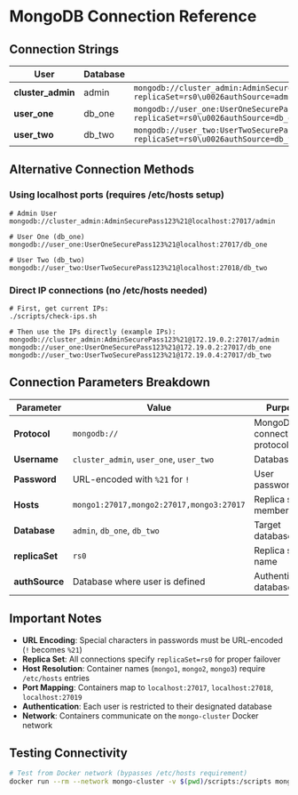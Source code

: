 # MongoDB Connection Reference

## Connection Strings

| User | Database | Connection String |
|------|----------|-------------------|
| **cluster_admin** | admin | `mongodb://cluster_admin:AdminSecurePass123%21@mongo1:27017,mongo2:27017,mongo3:27017/admin?replicaSet=rs0\u0026authSource=admin` |
| **user_one** | db_one | `mongodb://user_one:UserOneSecurePass123%21@mongo1:27017,mongo2:27017,mongo3:27017/db_one?replicaSet=rs0\u0026authSource=db_one` |
| **user_two** | db_two | `mongodb://user_two:UserTwoSecurePass123%21@mongo1:27017,mongo2:27017,mongo3:27017/db_two?replicaSet=rs0\u0026authSource=db_two` |

## Alternative Connection Methods

### Using localhost ports (requires /etc/hosts setup)
```
# Admin User
mongodb://cluster_admin:AdminSecurePass123%21@localhost:27017/admin

# User One (db_one)
mongodb://user_one:UserOneSecurePass123%21@localhost:27017/db_one

# User Two (db_two)  
mongodb://user_two:UserTwoSecurePass123%21@localhost:27018/db_two
```

### Direct IP connections (no /etc/hosts needed)
```
# First, get current IPs:
./scripts/check-ips.sh

# Then use the IPs directly (example IPs):
mongodb://cluster_admin:AdminSecurePass123%21@172.19.0.2:27017/admin
mongodb://user_one:UserOneSecurePass123%21@172.19.0.2:27017/db_one
mongodb://user_two:UserTwoSecurePass123%21@172.19.0.4:27017/db_two
```

## Connection Parameters Breakdown

| Parameter | Value | Purpose |
|-----------|-------|----------|
| **Protocol** | `mongodb://` | MongoDB connection protocol |
| **Username** | `cluster_admin`, `user_one`, `user_two` | Database user |
| **Password** | URL-encoded with `%21` for `!` | User password |
| **Hosts** | `mongo1:27017,mongo2:27017,mongo3:27017` | Replica set members |
| **Database** | `admin`, `db_one`, `db_two` | Target database |
| **replicaSet** | `rs0` | Replica set name |
| **authSource** | Database where user is defined | Authentication database |

## Important Notes

- **URL Encoding**: Special characters in passwords must be URL-encoded (`!` becomes `%21`)
- **Replica Set**: All connections specify `replicaSet=rs0` for proper failover
- **Host Resolution**: Container names (`mongo1`, `mongo2`, `mongo3`) require `/etc/hosts` entries
- **Port Mapping**: Containers map to `localhost:27017`, `localhost:27018`, `localhost:27019`
- **Authentication**: Each user is restricted to their designated database
- **Network**: Containers communicate on the `mongo-cluster` Docker network

## Testing Connectivity

```bash
# Test from Docker network (bypasses /etc/hosts requirement)
docker run --rm --network mongo-cluster -v $(pwd)/scripts:/scripts mongo:5.0 bash /scripts/test-cluster.sh
```
